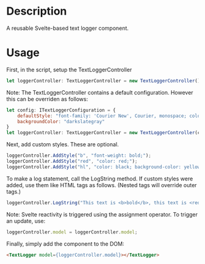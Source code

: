 # Description

A reusable Svelte-based text logger component.

# Usage

First, in the script, setup the TextLoggerController
```javascript
let loggerController: TextLoggerController = new TextLoggerController();
```

Note: The TextLoggerController contains a default configuration. However this can be overriden as follows:
```javascript
let config: ITextLoggerConfiguration = {
    defaultStyle: "font-family: 'Courier New', Courier, monospace; color: lightgray;",
    backgroundColor: "darkslategray"
}
let loggerController: TextLoggerController = new TextLoggerController(config);
```

Next, add custom styles. These are optional.
```javascript
loggerController.AddStyle("b", "font-weight: bold;");
loggerController.AddStyle("red", "color: red;");
loggerController.AddStyle("hl", "color: black; background-color: yellow;");
```

To make a log statement, call the LogString method. If custom styles were added, use them like HTML tags as follows. (Nested tags will override outer tags.)
```javascript
loggerController.LogString("This text is <b>bold</b>, this text is <red>red</red>, this text is <hl>highlighted</hl>, and this text is <b><hl><red>bold, red, and highlighted</red></hl></b>.");
```

Note: Svelte reactivity is triggered using the assignment operator. To trigger an update, use:
```javascript
loggerController.model = loggerController.model;
```

Finally, simply add the component to the DOM:
```html
<TextLogger model={loggerController.model}></TextLogger>
```
